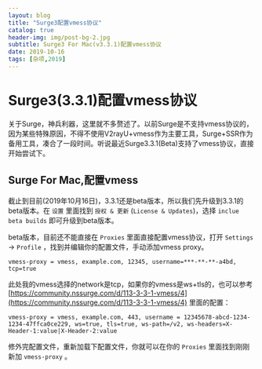 ```yaml
---
layout: blog
title: "Surge3配置vmess协议"
catalog: true
header-img: img/post-bg-2.jpg
subtitle: Surge3 For Mac(v3.3.1)配置vmess协议
date: 2019-10-16
tags: [杂项,2019]
---
```


# Surge3(3.3.1)配置vmess协议

关于Surge，神兵利器，这里就不多赘述了。以前Surge是不支持vmess协议的，因为某些特殊原因，不得不使用V2rayU+vmess作为主要工具，Surge+SSR作为备用工具，凑合了一段时间。听说最近Surge3.3.1(Beta)支持了vmess协议，直接开始尝试下。

## Surge For Mac,配置vmess

截止到目前(2019年10月16日)，3.3.1还是beta版本，所以我们先升级到3.3.1的beta版本。在 `设置` 里面找到 `授权 & 更新` (`License & Updates`)，选择 `inclue beta builds` 即可升级到beta版本。

beta版本，目前还不能直接在 `Proxies` 里面直接配置vmess协议，打开 `Settings` -> `Profile` ，找到并编辑你的配置文件，手动添加vmess proxy。

```
vmess-proxy = vmess, example.com, 12345, username=***-**-**-a4bd, tcp=true
```

此处我的vmess选择的network是tcp，如果你的vmess是ws+tls的，也可以参考 [https://community.nssurge.com/d/113-3-3-1-vmess/4](https://community.nssurge.com/d/113-3-3-1-vmess/4) 里面的配置：

```
vmess-proxy = vmess, example.com, 443, username = 12345678-abcd-1234-1234-47ffca0ce229, ws=true, tls=true, ws-path=/v2, ws-headers=X-Header-1:value|X-Header-2:value
```

修外完配置文件，重新加载下配置文件，你就可以在你的 `Proxies` 里面找到刚刚新加 `vmess-proxy` 。